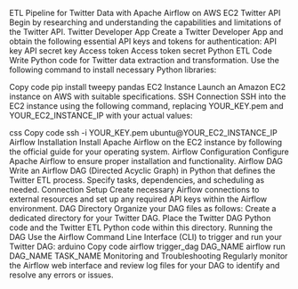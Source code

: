 ETL Pipeline for Twitter Data with Apache Airflow on AWS EC2
Twitter API
Begin by researching and understanding the capabilities and limitations of the Twitter API.
Twitter Developer App
Create a Twitter Developer App and obtain the following essential API keys and tokens for authentication:
API key
API secret key
Access token
Access token secret
Python ETL Code
Write Python code for Twitter data extraction and transformation. Use the following command to install necessary Python libraries:

Copy code
pip install tweepy pandas
EC2 Instance
Launch an Amazon EC2 instance on AWS with suitable specifications.
SSH Connection
SSH into the EC2 instance using the following command, replacing YOUR_KEY.pem and YOUR_EC2_INSTANCE_IP with your actual values:

css
Copy code
ssh -i YOUR_KEY.pem ubuntu@YOUR_EC2_INSTANCE_IP
Airflow Installation
Install Apache Airflow on the EC2 instance by following the official guide for your operating system.
Airflow Configuration
Configure Apache Airflow to ensure proper installation and functionality.
Airflow DAG
Write an Airflow DAG (Directed Acyclic Graph) in Python that defines the Twitter ETL process. Specify tasks, dependencies, and scheduling as needed.
Connection Setup
Create necessary Airflow connections to external resources and set up any required API keys within the Airflow environment.
DAG Directory
Organize your DAG files as follows:
Create a dedicated directory for your Twitter DAG.
Place the Twitter DAG Python code and the Twitter ETL Python code within this directory.
Running the DAG
Use the Airflow Command Line Interface (CLI) to trigger and run your Twitter DAG:
arduino
Copy code
airflow trigger_dag DAG_NAME
airflow run DAG_NAME TASK_NAME
Monitoring and Troubleshooting
Regularly monitor the Airflow web interface and review log files for your DAG to identify and resolve any errors or issues.
